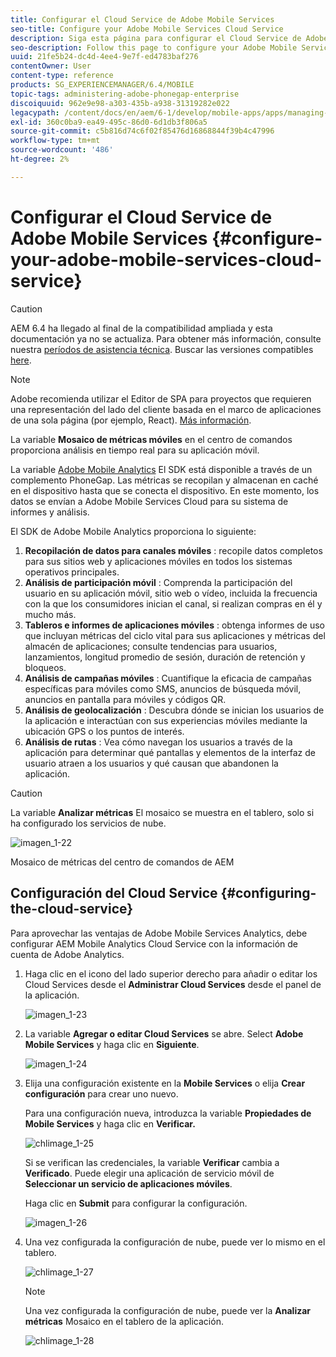 ```yaml
---
title: Configurar el Cloud Service de Adobe Mobile Services
seo-title: Configure your Adobe Mobile Services Cloud Service
description: Siga esta página para configurar el Cloud Service de Adobe Mobile Services.
seo-description: Follow this page to configure your Adobe Mobile Services Cloud Service.
uuid: 21fe5b24-dc4d-4ee4-9e7f-ed4783baf276
contentOwner: User
content-type: reference
products: SG_EXPERIENCEMANAGER/6.4/MOBILE
topic-tags: administering-adobe-phonegap-enterprise
discoiquuid: 962e9e98-a303-435b-a938-31319282e022
legacypath: /content/docs/en/aem/6-1/develop/mobile-apps/apps/managing-aem-mobile-apps/configure-your-adobe-phonegap-build-cloud-service1
exl-id: 360c0ba9-ea49-495c-86d0-6d1db3f806a5
source-git-commit: c5b816d74c6f02f85476d16868844f39b4c47996
workflow-type: tm+mt
source-wordcount: '486'
ht-degree: 2%

---
```


# Configurar el Cloud Service de Adobe Mobile Services {#configure-your-adobe-mobile-services-cloud-service}

>[!CAUTION]
>
>AEM 6.4 ha llegado al final de la compatibilidad ampliada y esta documentación ya no se actualiza. Para obtener más información, consulte nuestra [períodos de asistencia técnica](https://helpx.adobe.com/es/support/programs/eol-matrix.html). Buscar las versiones compatibles [here](https://experienceleague.adobe.com/docs/).

>[!NOTE]
>
>Adobe recomienda utilizar el Editor de SPA para proyectos que requieren una representación del lado del cliente basada en el marco de aplicaciones de una sola página (por ejemplo, React). [Más información](/help/sites-developing/spa-overview.md).

La variable **Mosaico de métricas móviles** en el centro de comandos proporciona análisis en tiempo real para su aplicación móvil.

La variable [Adobe Mobile Analytics](https://www.adobe.com/ca/solutions/digital-analytics/mobile-web-apps-analytics.html) El SDK está disponible a través de un complemento PhoneGap. Las métricas se recopilan y almacenan en caché en el dispositivo hasta que se conecta el dispositivo. En este momento, los datos se envían a Adobe Mobile Services Cloud para su sistema de informes y análisis.

El SDK de Adobe Mobile Analytics proporciona lo siguiente:

1. **Recopilación de datos para canales móviles** : recopile datos completos para sus sitios web y aplicaciones móviles en todos los sistemas operativos principales.
1. **Análisis de participación móvil** : Comprenda la participación del usuario en su aplicación móvil, sitio web o vídeo, incluida la frecuencia con la que los consumidores inician el canal, si realizan compras en él y mucho más.
1. **Tableros e informes de aplicaciones móviles** : obtenga informes de uso que incluyan métricas del ciclo vital para sus aplicaciones y métricas del almacén de aplicaciones; consulte tendencias para usuarios, lanzamientos, longitud promedio de sesión, duración de retención y bloqueos.
1. **Análisis de campañas móviles** : Cuantifique la eficacia de campañas específicas para móviles como SMS, anuncios de búsqueda móvil, anuncios en pantalla para móviles y códigos QR.
1. **Análisis de geolocalización** : Descubra dónde se inician los usuarios de la aplicación e interactúan con sus experiencias móviles mediante la ubicación GPS o los puntos de interés.
1. **Análisis de rutas** : Vea cómo navegan los usuarios a través de la aplicación para determinar qué pantallas y elementos de la interfaz de usuario atraen a los usuarios y qué causan que abandonen la aplicación.

>[!CAUTION]
>
>La variable **Analizar métricas** El mosaico se muestra en el tablero, solo si ha configurado los servicios de nube.

![imagen_1-22](assets/chlimage_1-22.png)

Mosaico de métricas del centro de comandos de AEM

## Configuración del Cloud Service {#configuring-the-cloud-service}

Para aprovechar las ventajas de Adobe Mobile Services Analytics, debe configurar AEM Mobile Analytics Cloud Service con la información de cuenta de Adobe Analytics.

1. Haga clic en el icono del lado superior derecho para añadir o editar los Cloud Services desde el **Administrar Cloud Services** desde el panel de la aplicación.

   ![imagen_1-23](assets/chlimage_1-23.png)

1. La variable **Agregar o editar Cloud Services** se abre. Select **Adobe Mobile Services** y haga clic en **Siguiente**.

   ![imagen_1-24](assets/chlimage_1-24.png)

1. Elija una configuración existente en la **Mobile Services** o elija **Crear configuración** para crear uno nuevo.

   Para una configuración nueva, introduzca la variable **Propiedades de Mobile Services** y haga clic en **Verificar.**

   ![chlimage_1-25](assets/chlimage_1-25.png)

   Si se verifican las credenciales, la variable **Verificar** cambia a **Verificado**. Puede elegir una aplicación de servicio móvil de **Seleccionar un servicio de aplicaciones móviles**.

   Haga clic en **Submit** para configurar la configuración.

   ![imagen_1-26](assets/chlimage_1-26.png)

1. Una vez configurada la configuración de nube, puede ver lo mismo en el tablero.

   ![chlimage_1-27](assets/chlimage_1-27.png)

   >[!NOTE]
   >
   >Una vez configurada la configuración de nube, puede ver la **Analizar métricas** Mosaico en el tablero de la aplicación.

   ![chlimage_1-28](assets/chlimage_1-28.png)
